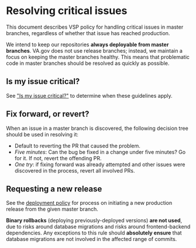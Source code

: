 # Resolving critical issues

This document describes VSP policy for handling critical issues in master branches, regardless of whether that issue has reached production.

We intend to keep our repositories **always deployable from master branches**. VA.gov does not use release branches; instead, we maintain a focus on keeping the master branches healthy. This means that problematic code in master branches should be resolved as quickly as possible.

## Is my issue critical?

See ["Is my issue critical?"](https://github.com/department-of-veterans-affairs/va.gov-team/blob/master/platform/working-with-vsp/policies-work-norms/deployment-policy.md#is-my-issue-critical) to determine when these guidelines apply.

## Fix forward, or revert?

When an issue in a master branch is discovered, the following decision tree should be used in resolving it:

* Default to reverting the PR that caused the problem.
* *Five minutes*: Can the bug be fixed in a change under five minutes? Go for it. If not, revert the offending PR.
* *One try*: if fixing forward was already attempted and other issues were discovered in the process, revert all involved PRs.

## Requesting a new release

See the [deployment policy](https://github.com/department-of-veterans-affairs/va.gov-team/blob/master/platform/working-with-vsp/policies-work-norms/deployment-policy.md) for process on initiating a new production release from the given master branch.

**Binary rollbacks** (deploying previously-deployed versions) **are not used**, due to risks around database migrations and risks around frontend-backend dependencies. Any exceptions to this rule should **absolutely ensure** that database migrations are not involved in the affected range of commits.

